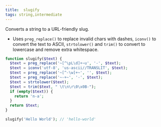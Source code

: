 ```yaml
---
title:  slugify
tags: string,intermediate
---
```


Converts a string to a URL-friendly slug.

- Uses `preg_replace()` to replace invalid chars with dashes, `iconv()` to convert the text to ASCII, `strtolower()` and `trim()` to convert to lowercase and remove extra whitespace.

```php
function slugify($text) {
  $text = preg_replace('~[^\pL\d]+~u', '-', $text);
  $text = iconv('utf-8', 'us-ascii//TRANSLIT', $text);
  $text = preg_replace('~[^-\w]+~', '', $text);
  $text = preg_replace('~-+~', '-', $text);
  $text = strtolower($text);
  $text = trim($text, " \t\n\r\0\x0B-");
  if (empty($text)) {
    return 'n-a';
  }
  return $text;
}
```

```php
slugify('Hello World'); // 'hello-world'
```
